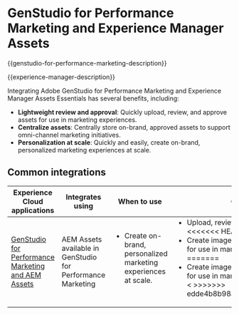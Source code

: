 ---
---

# GenStudio for Performance Marketing and Experience Manager Assets

{{genstudio-for-performance-marketing-description}}

{{experience-manager-description}}

Integrating Adobe GenStudio for Performance Marketing and Experience Manager Assets Essentials has several benefits, including:

+ **Lightweight review and approval**: Quickly upload, review, and approve assets for use in marketing experiences.
+ **Centralize assets**: Centrally store on-brand, approved assets to support omni-channel marketing initiatives.
+ **Personalization at scale**: Quickly and easily, create on-brand, personalized marketing experiences at scale.

## Common integrations

<table>
    <thead>
        <tr>
            <th>Experience Cloud applications</th>
            <th>Integrates using</th>
            <th>When to use</th>
            <th>Common use cases</th>
        </tr>
    </thead>
    <tbody>
        <tr>
            <td><a href="../../integrations/tutorials/aem-genstudio-for-performance-marketing/overview.md" target="_blank" rel="noreferrer">GenStudio for Performance Marketing and AEM Assets</a></td>
            <td>AEM Assets available in GenStudio for Performance Marketing</td>
            <td>
                <ul style="margin-top: 0;">
                    <li>Create on-brand, personalized marketing experiences at scale.</li>
                </ul>
            </td>
            <td>
                <ul style="margin-top: 0;">
                    <li>Upload, review and approve brand assets.</li>
<<<<<<< HEAD
                    <li>Create image variants of approved brand assets for use in marketing experiences.</li>
=======
                    <li>Create image variants of approved brand assets for use in marketing experiences.</li><
>>>>>>> edde4b8b98a1e8b7eaff592f458cfaa9aa53b346
                </ul>
            </td>
        </tr>        
    </tbody>          
</table>
